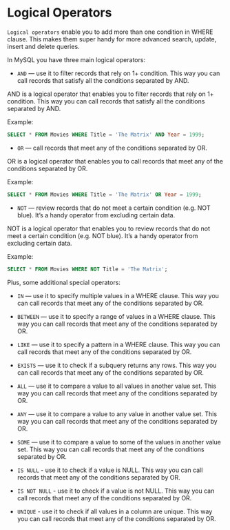# Logical Operators

`Logical operators` enable you to add more than one condition in WHERE clause. This makes them super handy for more advanced search, update, insert and delete queries.

In MySQL you have three main logical operators:

- `AND` — use it to filter records that rely on 1+ condition. This way you can call records that satisfy all the conditions separated by AND.

AND is a logical operator that enables you to filter records that rely on 1+ condition. This way you can call records that satisfy all the conditions separated by AND.

Example:

```sql
SELECT * FROM Movies WHERE Title = 'The Matrix' AND Year = 1999;
```

- `OR` — call records that meet any of the conditions separated by OR.

OR is a logical operator that enables you to call records that meet any of the conditions separated by OR.

Example:

```sql
SELECT * FROM Movies WHERE Title = 'The Matrix' OR Year = 1999;
```

- `NOT` — review records that do not meet a certain condition (e.g. NOT blue). It’s a handy operator from excluding certain data.

NOT is a logical operator that enables you to review records that do not meet a certain condition (e.g. NOT blue). It’s a handy operator from excluding certain data.

Example:

```sql
SELECT * FROM Movies WHERE NOT Title = 'The Matrix';
```

Plus, some additional special operators:

- `IN` — use it to specify multiple values in a WHERE clause. This way you can call records that meet any of the conditions separated by OR.

- `BETWEEN` — use it to specify a range of values in a WHERE clause. This way you can call records that meet any of the conditions separated by OR.

- `LIKE` — use it to specify a pattern in a WHERE clause. This way you can call records that meet any of the conditions separated by OR.

- `EXISTS` — use it to check if a subquery returns any rows. This way you can call records that meet any of the conditions separated by OR.

- `ALL` — use it to compare a value to all values in another value set. This way you can call records that meet any of the conditions separated by OR.

- `ANY` — use it to compare a value to any value in another value set. This way you can call records that meet any of the conditions separated by OR.

- `SOME` — use it to compare a value to some of the values in another value set. This way you can call records that meet any of the conditions separated by OR.

- `IS NULL` - use it to check if a value is NULL. This way you can call records that meet any of the conditions separated by OR.

- `IS NOT NULL` - use it to check if a value is not NULL. This way you can call records that meet any of the conditions separated by OR.

- `UNIQUE` - use it to check if all values in a column are unique. This way you can call records that meet any of the conditions separated by OR.

